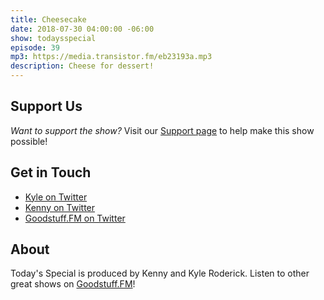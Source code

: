 ```yaml
---
title: Cheesecake
date: 2018-07-30 04:00:00 -06:00
show: todaysspecial
episode: 39
mp3: https://media.transistor.fm/eb23193a.mp3
description: Cheese for dessert!
---
```


## Support Us
*Want to support the show?* Visit our [Support page](https://goodstuff.fm/support) to help make this show possible!

## Get in Touch
- [Kyle on Twitter](http://twitter.com/dogburps)
- [Kenny on Twitter](http://twitter.com/kennyroderick_)
- [Goodstuff.FM on Twitter](http://twitter.com/goodstufffm)
## About

Today's Special is produced by Kenny and Kyle Roderick. Listen to other great shows on [Goodstuff.FM](http://goodstuff.fm/shows)!